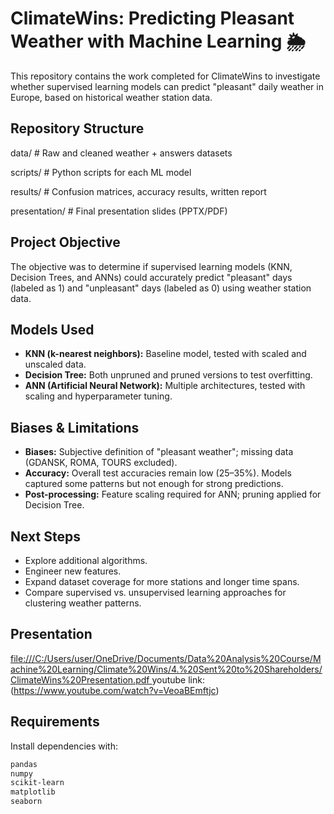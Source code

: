# ClimateWins: Predicting Pleasant Weather with Machine Learning 🌦️

This repository contains the work completed for ClimateWins to investigate whether supervised learning models can predict "pleasant" daily weather in Europe, based on historical weather station data.

## Repository Structure
data/ # Raw and cleaned weather + answers datasets

scripts/ # Python scripts for each ML model

results/ # Confusion matrices, accuracy results, written report

presentation/ # Final presentation slides (PPTX/PDF)

## Project Objective
The objective was to determine if supervised learning models (KNN, Decision Trees, and ANNs) could accurately predict "pleasant" days (labeled as 1) and "unpleasant" days (labeled as 0) using weather station data.

## Models Used
- **KNN (k-nearest neighbors):** Baseline model, tested with scaled and unscaled data.  
- **Decision Tree:** Both unpruned and pruned versions to test overfitting.  
- **ANN (Artificial Neural Network):** Multiple architectures, tested with scaling and hyperparameter tuning.  

##  Biases & Limitations
- **Biases:** Subjective definition of "pleasant weather"; missing data (GDANSK, ROMA, TOURS excluded).  
- **Accuracy:** Overall test accuracies remain low (25–35%). Models captured some patterns but not enough for strong predictions.  
- **Post-processing:** Feature scaling required for ANN; pruning applied for Decision Tree.  

## Next Steps
- Explore additional algorithms.  
- Engineer new features.  
- Expand dataset coverage for more stations and longer time spans.
- Compare supervised vs. unsupervised learning approaches for clustering weather patterns.

## Presentation
[file:///C:/Users/user/OneDrive/Documents/Data%20Analysis%20Course/Machine%20Learning/Climate%20Wins/4.%20Sent%20to%20Shareholders/ClimateWins%20Presentation.pdf
](https://github.com/Rodeesha1/Machine-Learning-with-Python-Basics/blob/main/ClimateWins%20Presentation.pdf)
youtube link: (https://www.youtube.com/watch?v=VeoaBEmftjc)
##  Requirements
Install dependencies with:
```bash
pandas
numpy
scikit-learn
matplotlib
seaborn
